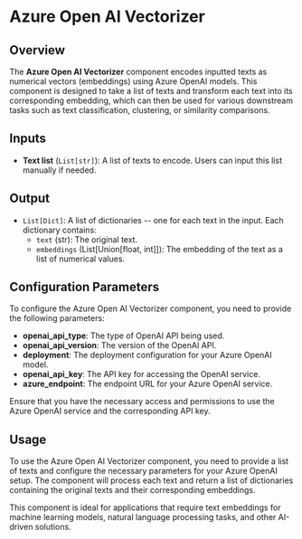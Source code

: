 # Azure Open AI Vectorizer

## Overview

The **Azure Open AI Vectorizer** component encodes inputted texts as numerical vectors (embeddings) using Azure OpenAI models. This component is designed to take a list of texts and transform each text into its corresponding embedding, which can then be used for various downstream tasks such as text classification, clustering, or similarity comparisons.

## Inputs

- **Text list** (`List[str]`): A list of texts to encode. Users can input this list manually if needed.

## Output

- `List[Dict]`: A list of dictionaries -- one for each text in the input. Each dictionary contains:
  - `text` (str): The original text.
  - `embeddings` (List[Union[float, int]]): The embedding of the text as a list of numerical values.

## Configuration Parameters

To configure the Azure Open AI Vectorizer component, you need to provide the following parameters:

- **openai_api_type**: The type of OpenAI API being used.
- **openai_api_version**: The version of the OpenAI API.
- **deployment**: The deployment configuration for your Azure OpenAI model.
- **openai_api_key**: The API key for accessing the OpenAI service.
- **azure_endpoint**: The endpoint URL for your Azure OpenAI service.

Ensure that you have the necessary access and permissions to use the Azure OpenAI service and the corresponding API key.

## Usage

To use the Azure Open AI Vectorizer component, you need to provide a list of texts and configure the necessary parameters for your Azure OpenAI setup. The component will process each text and return a list of dictionaries containing the original texts and their corresponding embeddings.

This component is ideal for applications that require text embeddings for machine learning models, natural language processing tasks, and other AI-driven solutions.